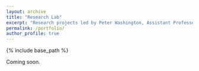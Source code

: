 ```yaml
---
layout: archive
title: "Research Lab"
excerpt: "Research projects led by Peter Washington, Assistant Professor in Computer Science at the University of Hawaii at Manoa"
permalink: /portfolio/
author_profile: true
---
```


{% include base_path %}

Coming soon.

<!-- <meta http-equiv="Refresh" content="0; url='https://hawaiidigitalhealthlab.com/'" /> -->

